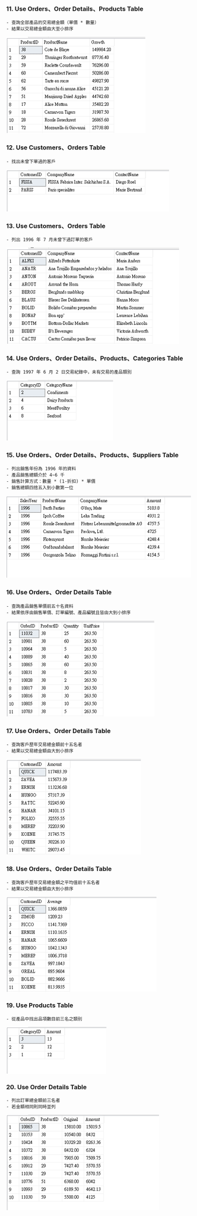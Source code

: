  ### 11. Use Orders、Order Details、Products Table
    - 查詢全部產品的交易總金額（單價 * 數量）
    - 結果以交易總金額由大至小排序
![image](https://github.com/FakeStandard/MSSQL-Topic/blob/main/images/r11.png?raw=true)

 ### 12. Use Customers、Orders Table
    - 找出未曾下單過的客戶
![image](https://github.com/FakeStandard/MSSQL-Topic/blob/main/images/r12.png?raw=true)

 ### 13. Use Customers、Orders Table
    - 列出 1996 年 7 月未曾下過訂單的客戶
![image](https://github.com/FakeStandard/MSSQL-Topic/blob/main/images/r13.png?raw=true)

 ### 14. Use Orders、Order Details、Products、Categories Table
    - 查詢 1997 年 6 月 2 日交易紀錄中，未有交易的產品類別
![image](https://github.com/FakeStandard/MSSQL-Topic/blob/main/images/r14.png?raw=true)

 ### 15. Use Orders、Order Details、Products、Suppliers Table
    - 列出銷售年份為 1996 年的資料
    - 產品銷售總額介於 4~6 千
    - 銷售計算方式：數量 * (1-折扣) * 單價
    - 銷售總額四捨五入到小數第一位
![image](https://github.com/FakeStandard/MSSQL-Topic/blob/main/images/r15.png?raw=true)

 ### 16. Use Orders、Order Details Table
    - 查詢產品銷售單價前五十名資料
    - 結果依序由銷售單價、訂單編號、產品編號且皆由大到小排序
![image](https://github.com/FakeStandard/MSSQL-Topic/blob/main/images/r16.png?raw=true)

 ### 17. Use Orders、Order Details Table
    - 查詢客戶歷年交易總金額前十五名者
    - 結果以交易總金額由大到小排序
![image](https://github.com/FakeStandard/MSSQL-Topic/blob/main/images/r17.png?raw=true)

 ### 18. Use Orders、Order Details Table
    - 查詢客戶歷年交易總金額之平均值前十五名者
    - 結果以交易總金額由大到小排序
![image](https://github.com/FakeStandard/MSSQL-Topic/blob/main/images/r18.png?raw=true)

 ### 19. Use Products Table
    - 從產品中找出品項數目前三名之類別
![image](https://github.com/FakeStandard/MSSQL-Topic/blob/main/images/r19.png?raw=true)

 ### 20. Use Order Details Table
    - 列出訂單總金額前三名者
    - 若金額相同則同時並列
![image](https://github.com/FakeStandard/MSSQL-Topic/blob/main/images/r20.png?raw=true)
